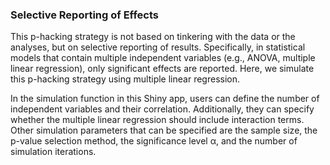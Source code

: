 ### Selective Reporting of Effects

This p-hacking strategy is not based on tinkering with the data or the analyses, but on selective reporting of results. Specifically, in statistical models that contain multiple independent variables (e.g., ANOVA, multiple linear regression), only significant effects are reported. Here, we simulate this p-hacking strategy using multiple linear regression.

In the simulation function in this Shiny app, users can define the number of independent variables and their correlation. Additionally, they can specify whether the multiple linear regression should include interaction terms. Other simulation parameters that can be specified are the sample size, the p-value selection method, the significance level &alpha;, and the number of simulation iterations.


